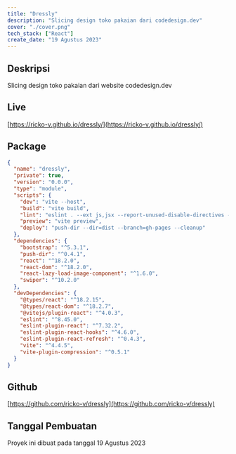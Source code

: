 ```yaml
---
title: "Dressly"
description: "Slicing design toko pakaian dari codedesign.dev"
cover: "./cover.png"
tech_stack: ["React"]
create_date: "19 Agustus 2023"
---
```


## Deskripsi
Slicing design toko pakaian dari website codedesign.dev

## Live
[https://ricko-v.github.io/dressly/](https://ricko-v.github.io/dressly/)

## Package
```JSON
{
  "name": "dressly",
  "private": true,
  "version": "0.0.0",
  "type": "module",
  "scripts": {
    "dev": "vite --host",
    "build": "vite build",
    "lint": "eslint . --ext js,jsx --report-unused-disable-directives --max-warnings 0",
    "preview": "vite preview",
    "deploy": "push-dir --dir=dist --branch=gh-pages --cleanup"
  },
  "dependencies": {
    "bootstrap": "^5.3.1",
    "push-dir": "^0.4.1",
    "react": "^18.2.0",
    "react-dom": "^18.2.0",
    "react-lazy-load-image-component": "^1.6.0",
    "swiper": "^10.2.0"
  },
  "devDependencies": {
    "@types/react": "^18.2.15",
    "@types/react-dom": "^18.2.7",
    "@vitejs/plugin-react": "^4.0.3",
    "eslint": "^8.45.0",
    "eslint-plugin-react": "^7.32.2",
    "eslint-plugin-react-hooks": "^4.6.0",
    "eslint-plugin-react-refresh": "^0.4.3",
    "vite": "^4.4.5",
    "vite-plugin-compression": "^0.5.1"
  }
}
```

## Github
[https://github.com/ricko-v/dressly](https://github.com/ricko-v/dressly)

## Tanggal Pembuatan
Proyek ini dibuat pada tanggal 19 Agustus 2023